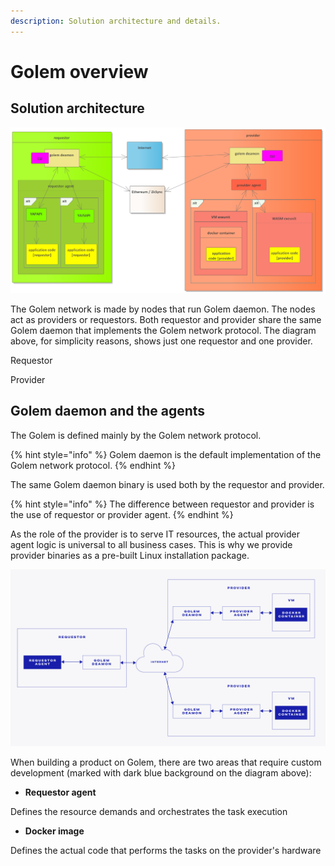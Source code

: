 ```yaml
---
description: Solution architecture and details.
---
```


# Golem overview

## Solution architecture

![](../.gitbook/assets/image%20%2810%29.png)

The Golem network is made by nodes that run Golem daemon. The nodes act as providers or requestors. Both requestor and provider share the same Golem daemon that implements the Golem network protocol. The diagram above, for simplicity reasons, shows just one requestor and one provider.   

Requestor

Provider

## Golem daemon and the agents

The Golem is defined mainly by the Golem network protocol.

{% hint style="info" %}
Golem daemon is the default implementation of the Golem network protocol.
{% endhint %}

The same Golem daemon binary is used both by the requestor and provider.

{% hint style="info" %}
The difference between requestor and provider is the use of requestor or provider agent.
{% endhint %}

As the role of the provider is to serve IT resources, the actual provider agent logic is universal to all business cases. This is why we provide provider binaries as a pre-built Linux installation package.

![](../.gitbook/assets/tnm-docs-infographics-07.jpg)

When building a product on Golem, there are two areas that require custom development \(marked with dark blue background on the diagram above\):

* **Requestor agent**

Defines the resource demands and orchestrates the task execution

* **Docker image**

Defines the actual code that performs the tasks on the provider's hardware


